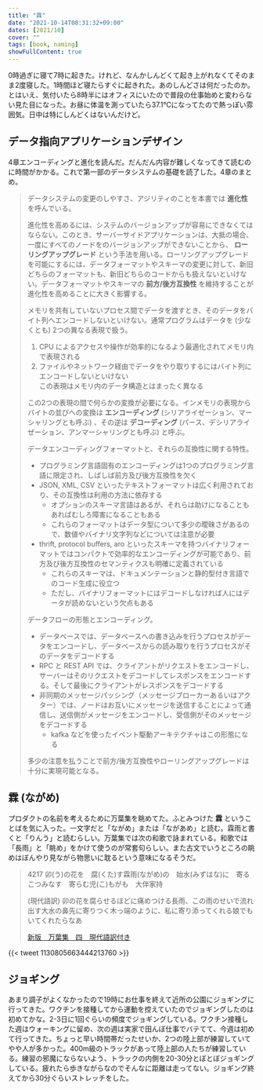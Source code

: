 ```yaml
---
title: "霖"
date: "2021-10-14T08:31:32+09:00"
dates: [2021/10]
cover: ""
tags: [book, naming]
showFullContent: true
---
```


0時過ぎに寝て7時に起きた。けれど、なんかしんどくて起き上がれなくてそのまま2度寝した。1時間ほど寝たらすぐに起きれた。あのしんどさは何だったのか。とはいえ、気付いたら8時半にはオフィスにいたので普段の仕事始めと変わらない見た目になった。お昼に体温を測っていたら37.1℃になってたので熱っぽい雰囲気。日中は特にしんどくはないんだけど。

## データ指向アプリケーションデザイン

4章エンコーディングと進化を読んだ。だんだん内容が難しくなってきて読むのに時間がかかる。これで第一部のデータシステムの基礎を読了した。4章のまとめ。

> データシステムの変更のしやすさ、アジリティのことを本書では **進化性** を呼んでいる。
> 
> 進化性を高めるには、システムのバージョンアップが容易にできなくてはならない。このとき、サーバーサイドアプリケーションは、大抵の場合、一度にすべてのノードをのバージョンアップができないことから、 **ローリングアップグレード** という手法を用いる。ローリングアップグレードを可能にするには、データフォーマットやスキーマの変更に対して、新旧どちらのフォーマットも、新旧どちらのコードからも扱えないといけない。データフォーマットやスキーマの **前方/後方互換性** を維持することが進化性を高めることに大きく影響する。
> 
> メモリを共有していないプロセス間でデータを渡すとき、そのデータをバイト列へエンコードしないといけない。通常プログラムはデータを (少なくとも) 2つの異なる表現で扱う。
> 
> 1. CPU によるアクセスや操作が効率的になるよう最適化されてメモリ内で表現される
> 1. ファイルやネットワーク経由でデータをやり取りするにはバイト列にエンコードしないといけない\
>    この表現はメモリ内のデータ構造とはまったく異なる
> 
> この2つの表現の間で何らかの変換が必要になる。インメモリの表現からバイトの並びへの変換は **エンコーディング** (シリアライゼーション、マーシャリングとも呼ぶ) 、その逆は **デコーディング** (パース、デシリアライぜーション、アンマーシャリングとも呼ぶ) と呼ぶ。
> 
> データエンコーディングフォーマットと、それらの互換性に関する特性。
> 
> * プログラミング言語固有のエンコーディングは1つのプログラミング言語に限定され、しばしば前方及び後方互換性を欠く
> * JSON, XML, CSV といったテキストフォーマットは広く利用されており、その互換性は利用の方法に依存する
>     * オプションのスキーマ言語はあるが、それらは助けになることもあればむしろ障害になることもある
>     * これらのフォーマットはデータ型について多少の曖昧さがあるので、数値やバイナリ文字列などについては注意が必要
> * thrift, protocol buﬀers, aro といったスキーマを持つバイナリフォーマットではコンパクトで効率的なエンコーディングが可能であり、前方及び後方互換性のセマンティクスも明確に定義されている
>     * これらのスキーマは、ドキュメンテーションと静的型付き言語でのコード生成に役立つ
>     * ただし、バイナリフォーマットにはデコードしなければ人にはデータが読めないという欠点もある
> 
> データフローの形態とエンコーディング。
> 
> * データベースでは、データベースへの書き込みを行うプロセスがデータをエンコードし、データベースからの読み取りを行うプロセスがそのデータをデコードする
> * RPC と REST API では、クライアントがリクエストをエンコードし、サーバーはそのリクエストをデコードしてレスポンスをエンコードする。そして最後にクライアントがレスポンスをデコードする
> * 非同期のメッセージパッシング（メッセージブローカーあるいはアクター）では、ノードはお互いにメッセージを送信することによって通信し、送信側がメッセージをエンコードし、受信側がそのメッセージをデコードする
>     * kafka などを使ったイベント駆動アーキテクチャはこの形態になる
> 
> 多少の注意を払うことで前方/後方互換性やローリングアップグレードは十分に実現可能となる。

## 霖 (ながめ)

プロダクトの名前を考えるために万葉集を眺めてた。ふとみつけた **霖** ということばを気に入った。一文字だと「ながめ」または「ながあめ」と読む。霖雨と書くと「りんう」と読むらしい。万葉集では次の和歌で詠まれている。和歌では「長雨」と「眺め」をかけて使うのが常套句らしい。また古文でいうところの眺めはぼんやり見ながら物思いに耽るという意味になるそうだ。

> 4217 卯(う)の花を　腐(くた)す霖雨(ながめ)の　始水(みずはな)に　寄るこつみなす　寄らむ児(こ)もがも　大伴家持
> 
> (現代語訳) 卯の花を腐らせるほどに痛めつける長雨、この雨のせいで流れ出す大水の鼻先に寄りつく木っ端のように、私に寄り添ってくれる娘でもいてくれたらなあ
> 
> [新版　万葉集　四　現代語訳付き](https://www.kadokawa.co.jp/product/200803000453/)

{{< tweet 1130805663444213760 >}}

## ジョギング

あまり調子がよくなかったので19時にお仕事を終えて近所の公園にジョギングに行ってきた。ワクチンを接種してから運動を控えていたのでジョギングしたのは初めてかな。2-3日に1回ぐらいの頻度でジョギングしている。ワクチン接種した週はウォーキングに留め、次の週は実家で田んぼ仕事でバテてて、今週は初めて行ってきた。ちょっと早い時間帯だったせいか、2つの陸上部が練習していてやや人が多かった。400m級のトラックがあって陸上部の人たちが練習している。練習の邪魔にならないよう、トラックの内側を20-30分とぼとぼジョギングしている。疲れたら歩きながらなのでそんなに距離は走ってない。ジョギング終えてから30分ぐらいストレッチをした。

